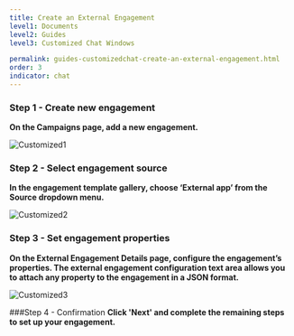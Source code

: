 ```yaml
---
title: Create an External Engagement
level1: Documents
level2: Guides
level3: Customized Chat Windows

permalink: guides-customizedchat-create-an-external-engagement.html
order: 3
indicator: chat
---
```


### Step 1 - Create new engagement
**On the Campaigns page, add a new engagement.**

![Customized1](img/customized1.png)

### Step 2 - Select engagement source
**In the engagement template gallery, choose ‘External app’ from the Source dropdown menu.**

![Customized2](img/customized2.png)

### Step 3 - Set engagement properties
**On the External Engagement Details page, configure the engagement’s properties. The external engagement configuration text area allows you to attach any property to the engagement in a JSON format.**

![Customized3](img/customized3.png)

###Step 4 - Confirmation
**Click 'Next' and complete the remaining steps to set up your engagement.**
